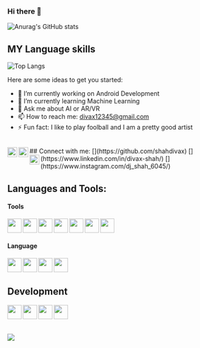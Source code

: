 ### Hi there 👋
![Anurag's GitHub stats](https://github-readme-stats.vercel.app/api?username=shahdivax&show_icons=true&theme=radical)

## MY Language skills
![Top Langs](https://github-readme-stats.vercel.app/api/top-langs/?username=shahdivax&layout=compact)

Here are some ideas to get you started:

- 🔭 I’m currently working on Android Development
- 🌱 I’m currently learning Machine Learning
- 💬 Ask me about AI or AR/VR
- 📫 How to reach me: divax12345@gmail.com
- ⚡ Fun fact: I like to play foolball and I am a pretty good artist

<br/>
## Connect with me:
[<img align="left" alt="Divax | Github" width="22px" src="https://cdn.jsdelivr.net/npm/simple-icons@v3/icons/github.svg" />](https://github.com/shahdivax)
[<img align="left" alt="Divax | LinkedIn" width="22px" src="https://uxwing.com/wp-content/themes/uxwing/download/10-brands-and-social-media/linkedin-app.svg" />](https://www.linkedin.com/in/divax-shah/)
[<img align="left" alt="Divax | Instagram" width="22px" src="https://uxwing.com/wp-content/themes/uxwing/download/10-brands-and-social-media/ig-instagram.svg" />](https://www.instagram.com/dj_shah_6045/)
<br />

## Languages and Tools:

#### Tools
<img align="left" height="32" width="32" src="https://uxwing.com/wp-content/themes/uxwing/download/10-brands-and-social-media/visual-studio-code.svg" />
<img align="left" height="32" width="32" src="https://uxwing.com/wp-content/themes/uxwing/download/10-brands-and-social-media/atom-ide.svg" />
<img align="left" height="32" width="32" src="https://uxwing.com/wp-content/themes/uxwing/download/10-brands-and-social-media/firefox-browser.svg" />
<img align="left" height="32" width="32" src="https://cdn.jsdelivr.net/npm/simple-icons@v3/icons/linux.svg" />
<img align="left" height="32" width="32" src="https://uxwing.com/wp-content/themes/uxwing/download/10-brands-and-social-media/git.svg" />
<img align="left" height="32" width="32" src="https://cdn.jsdelivr.net/npm/simple-icons@v3/icons/github.svg" />
<img align="left" height="32" width="32" src="https://uxwing.com/wp-content/themes/uxwing/download/10-brands-and-social-media/google-color.svg" />

<br/>
<br/>

#### Language
<img align="left" height="32" width="32" src="https://uxwing.com/wp-content/themes/uxwing/download/10-brands-and-social-media/c-program.svg" />
<img align="left" height="32" width="32" src="https://uxwing.com/wp-content/themes/uxwing/download/10-brands-and-social-media/c-plus-plus-programming-language.svg" />
<img align="left" height="32" width="32" src="https://uxwing.com/wp-content/themes/uxwing/download/10-brands-and-social-media/python-programming-language.svg" />
<img align="left" height="32" width="32" src="https://uxwing.com/wp-content/themes/uxwing/download/10-brands-and-social-media/java-programming-language.svg" />

<br/>
<br/>

## Development
<img align="left" height="32" width="32" src="https://uxwing.com/wp-content/themes/uxwing/download/10-brands-and-social-media/google-firebase.svg" />
<img align="left" height="32" width="32" src="https://uxwing.com/wp-content/themes/uxwing/download/10-brands-and-social-media/android-studio.svg" />
<img align="left" height="32" width="32" src="https://uxwing.com/wp-content/themes/uxwing/download/07-web-app-development/sql-code.svg" />
<img align="left" height="32" width="32" src="https://uxwing.com/wp-content/themes/uxwing/download/10-brands-and-social-media/pycharm.svg" />



<br/>
<br/>
<br/>

![](https://komarev.com/ghpvc/?username=shahdivax)
